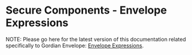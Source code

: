 # Secure Components - Envelope Expressions

NOTE: Please go here for the latest version of this documentation related specifically to Gordian Envelope: [Envelope Expressions](https://blockchaincommons.github.io/BCSwiftEnvelope/documentation/envelope/expressions).
